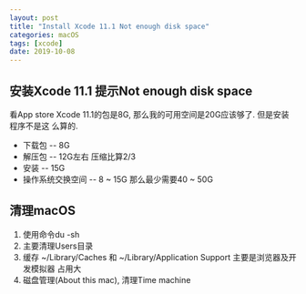 ```yaml
---
layout: post
title: "Install Xcode 11.1 Not enough disk space"
categories: macOS
tags: [xcode]
date: 2019-10-08
---
```


## 安装Xcode 11.1 提示Not enough disk space
看App store Xcode 11.1的包是8G, 那么我的可用空间是20G应该够了. 但是安装程序不是这
么算的.

* 下载包 -- 8G
* 解压包 -- 12G左右 压缩比算2/3
* 安装   -- 15G
* 操作系统交换空间 -- 8 ~ 15G
那么最少需要40 ~ 50G

## 清理macOS
1. 使用命令du -sh
2. 主要清理Users目录
3. 缓存 ~/Library/Caches 和 ~/Library/Application Support 主要是浏览器及开发模拟器
    占用大
4. 磁盘管理(About this mac), 清理Time machine
